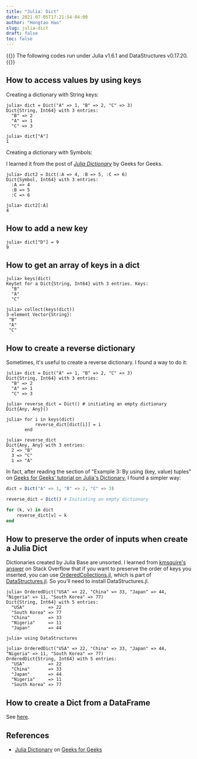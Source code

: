 ```yaml
---
title: "Julia: Dict"
date: 2021-07-05T17:21:54-04:00
author: "Hongtao Hao"
slug: julia-dict
draft: false
toc: false
---
```

{{<block class="tip">}}
The following codes run under Julia v1.6.1 and DataStructures v0.17.20.
{{<end>}}
  
## How to access values by using keys

Creating a dictionary with String keys:

```
julia> dict = Dict("A" => 1, "B" => 2, "C" => 3)
Dict{String, Int64} with 3 entries:
  "B" => 2
  "A" => 1
  "C" => 3

julia> dict["A"]
1
```

Creating a dictionary with Symbols:

I learned it from the post of [*Julia Dictionary*](https://www.geeksforgeeks.org/julia-dictionary/) by Geeks for Geeks. 

```
julia> dict2 = Dict(:A => 4, :B => 5, :C => 6)
Dict{Symbol, Int64} with 3 entries:
  :A => 4
  :B => 5
  :C => 6

julia> dict2[:A]
4
```

## How to add a new key

```
julia> dict["D"] = 9
9
```

## How to get an array of keys in a dict

```
julia> keys(dict)
KeySet for a Dict{String, Int64} with 3 entries. Keys:
  "B"
  "A"
  "C"

julia> collect(keys(dict))
3-element Vector{String}:
 "B"
 "A"
 "C"
```

## How to create a reverse dictionary

Sometimes, it's useful to create a reverse dictionary. I found a way to do it:

```
julia> dict = Dict("A" => 1, "B" => 2, "C" => 3)
Dict{String, Int64} with 3 entries:
  "B" => 2
  "A" => 1
  "C" => 3

julia> reverse_dict = Dict() # initiating an empty dictionary
Dict{Any, Any}()

julia> for i in keys(dict)
           reverse_dict[dict[i]] = i
       end

julia> reverse_dict
Dict{Any, Any} with 3 entries:
  2 => "B"
  3 => "C"
  1 => "A"
```

In fact, after reading the section of "Example 3: By using (key, value) tuples" on [Geeks for Geeks' tutorial on Julia's Dictionary](https://www.geeksforgeeks.org/julia-dictionary/), I found a simpler way:

```julia
dict = Dict("A" => 1, "B" => 2, "C" => 3)

reverse_dict = Dict() # Initiating an empty dictionary

for (k, v) in dict
    reverse_dict[v] = k
end
```

## How to preserve the order of inputs when create a Julia Dict

Dictionaries created by Julia Base are unsorted. I learned from [kmsquire's answer](https://stackoverflow.com/a/29904797/13716814) on Stack Overflow that if you want to preserve the order of keys you inserted, you can use [OrderedCollections.jl](https://juliacollections.github.io/OrderedCollections.jl/latest/ordered_containers.html), which is part of [DataStructures.jl](https://juliacollections.github.io/DataStructures.jl/latest/). So you'll need to install DataStructures.jl.

```
julia> OrderedDict("USA" => 22, "China" => 33, "Japan" => 44, "Nigeria" => 11, "South Korea" => 77)
Dict{String, Int64} with 5 entries:
  "USA"         => 22
  "South Korea" => 77
  "China"       => 33
  "Nigeria"     => 11
  "Japan"       => 44

julia> using DataStructures

julia> OrderedDict("USA" => 22, "China" => 33, "Japan" => 44, "Nigeria" => 11, "South Korea" => 77)
OrderedDict{String, Int64} with 5 entries:
  "USA"         => 22
  "China"       => 33
  "Japan"       => 44
  "Nigeria"     => 11
  "South Korea" => 77
```

## How to create a Dict from a DataFrame

See [here](https://stackoverflow.com/a/63752262).

## References

- [Julia Dictionary](https://www.geeksforgeeks.org/julia-dictionary/) on [Geeks for Geeks](https://www.geeksforgeeks.org/)